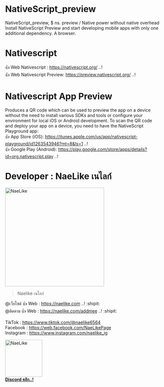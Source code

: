 # NativeScript_preview
NativeScript_preview, $ ns. preview / Native power without native overhead Install NativeScript Preview and start developing mobile apps with only one additional dependency. A browser.

# Nativescript 
:+1: Web Nativescript :  <https://nativescript.org/> ..! 
<br>
:+1: Web Nativescript Preview:  <https://preview.nativescript.org/> ..!

# Nativescript App Preview
Produces a QR code which can be used to preview the app on a device without the need to install various SDKs and tools or configure your environment for local iOS or Android development.
To scan the QR code and deploy your app on a device, you need to have the NativeScript Playground app:
<br>
:+1: App Store (iOS):  <https://itunes.apple.com/us/app/nativescript-playground/id1263543946?mt=8&ls=1> ..!
<br>
:+1: Google Play (Android):  <https://play.google.com/store/apps/details?id=org.nativescript.play> ..!

# Developer : NaeLike เนไลก์

<img class="rounded" src="https://www.naelike.com/assets/upload/logo/logo-text-1.png" width="320" alt="NaeLike"> 

> Naelike เนไลก์

@เว็บไซต์ :+1: Web :  <https://naelike.com> ..! :shipit:
<br>
@ติดตาม :+1: Web :  <https://naelike.com/addmee> ..! :shipit:

TikTok :  <https://www.tiktok.com/@naelike6564>
<br>
Facebook :  <https://web.facebook.com/NaeLikePage>
<br>
Instagram :  <https://www.instagram.com/naelike_ig>
<br>

<a href="https://link.ckpzmc.xyz/dispnae"> 
   <img class="rounded" src="https://i.pinimg.com/originals/1a/9a/f1/1a9af177bdcd0bd93568e59bb7600cbe.png" width="120" alt="NaeLike"> 
   </br>
   <b class="fs-12">Discord คลิก..!</b> 
</a>

